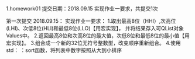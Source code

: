 1.homework01 提交日期：2018.09.15 实现作业一要求，共提交1次

第一次提交 2018.09.15：
实现作业一要求：
1.取出最高8位（HHI）,次高位(LHI)、次低8位(HLI)和最低8位(LLO)【用宏实现】， 并将结果存入可QList对象 Values中。
2.返回最高8位和次高8位的最大值，次低8位和最低8位的最小值【用宏实现】。
3.组合成一个新的32位无符号整数型，改变顺序重新组合。
4.使用 std： ：sort函数，将列表中数字按照从大到小排序
